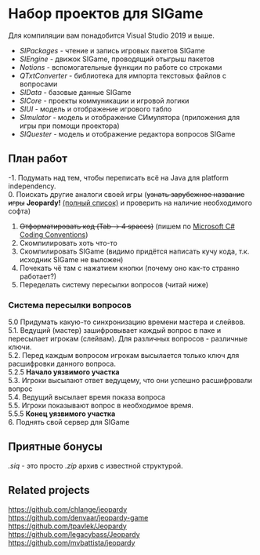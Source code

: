 # Набор проектов для SIGame

Для компиляции вам понадобится Visual Studio 2019 и выше.

* *SIPackages* - чтение и запись игровых пакетов SIGame
* *SIEngine* - движок SIGame, проводящий отыгрыш пакетов
* *Notions* - вспомогательные функции по работе со строками
* *QTxtConverter* - библиотека для импорта текстовых файлов с вопросами
* *SIData* - базовые данные SIGame
* *SICore* - проекты коммуникации и игровой логики
* *SIUI* - модель и отображение игрового табло
* *SImulator* - модель и отображение СИмулятора (приложения для игры при помощи проектора)
* *SIQuester* - модель и отображение редактора вопросов SIGame

## План работ
-1. Подумать над тем, чтобы переписать всё на Java для platform independency.  
0. Поискать другие аналоги своей игры (~~узнать зарубежное название игры~~ **Jeopardy!** [(полный список)](https://ru.wikipedia.org/wiki/Jeopardy!#%D0%9C%D0%B5%D0%B6%D0%B4%D1%83%D0%BD%D0%B0%D1%80%D0%BE%D0%B4%D0%BD%D1%8B%D0%B5_%D0%B2%D0%B5%D1%80%D1%81%D0%B8%D0%B8_%D0%B8%D0%B3%D1%80%D1%8B) и проверить на наличие необходимого софта)  
1. ~~Отформатировать код (Tab -> 4 spaces)~~ (пишем по [Microsoft C# Coding Conventions](https://docs.microsoft.com/ru-ru/dotnet/csharp/programming-guide/inside-a-program/coding-conventions))
2. Скомпилировать хоть что-то
3. Скомпилировать SIGame (видимо придётся написать кучу кода, т.к. исходник SIGame не выложен)
4. Почекать чё там с нажатием кнопки (почему оно как-то странно работает?)
5. Переделать систему пересылки вопросов (читай ниже)
### Система пересылки вопросов
5.0 Придумать какую-то синхронизацию времени мастера и слейвов.  
5.1. Ведущий (мастер) зашифровывает каждый вопрос в паке и пересылает игрокам (слейвам). Для различных вопросов - различные ключи.  
5.2. Перед каждым вопросом игрокам высылается только ключ для расшифровки данного вопроса.  
5.2.5 **Начало уязвимого участка**  
5.3. Игроки высылают ответ ведущему, что они успешно расшифровали вопрос  
5.4. Ведущий высылает время показа вопроса  
5.5. Игроки показывают вопрос в необходимое время.  
5.5.5 **Конец уязвимого участка**  
6. Поднять свой сервер для SIGame  

## Приятные бонусы
*.siq* - это просто *.zip* архив с известной структурой.

## Related projects
https://github.com/chlange/jeopardy  
https://github.com/denvaar/jeopardy-game  
https://github.com/tpavlek/Jeopardy  
https://github.com/legacybass/Jeopardy  
https://github.com/mvbattista/jeopardy  
